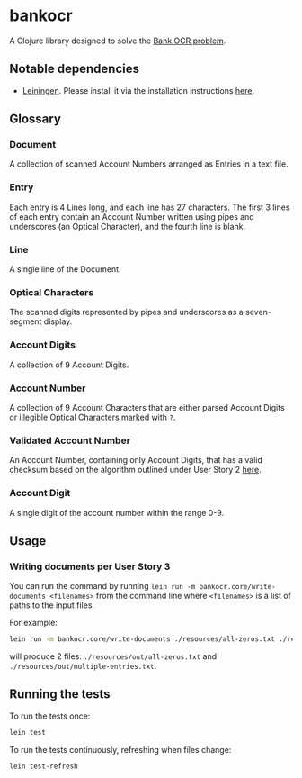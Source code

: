 # bankocr

A Clojure library designed to solve the [Bank OCR problem](http://codingdojo.org/kata/BankOCR/#resources).

## Notable dependencies
- [Leiningen](https://leiningen.org/).  Please install it via the installation instructions [here](https://leiningen.org/#install).

## Glossary

### Document
A collection of scanned Account Numbers arranged as Entries in a text file.

### Entry
Each entry is 4 Lines long, and each line has 27 characters. The first 3 lines of each entry contain an Account Number written using pipes and underscores (an Optical Character), and the fourth line is blank.

### Line
A single line of the Document.

### Optical Characters
The scanned digits represented by pipes and underscores as a seven-segment display.

### Account Digits
A collection of 9 Account Digits.

### Account Number
A collection of 9 Account Characters that are either parsed Account Digits or illegible Optical Characters marked with `?`.

### Validated Account Number
An Account Number, containing only Account Digits, that has a valid checksum based on the algorithm outlined under User Story 2 [here](http://codingdojo.org/kata/BankOCR/#problem-description).

### Account Digit
A single digit of the account number within the range 0-9.

## Usage

### Writing documents per User Story 3
You can run the command by running `lein run -m bankocr.core/write-documents <filenames>` from the command line where `<filenames>` is a list of paths to the input files.

For example:

```sh
lein run -m bankocr.core/write-documents ./resources/all-zeros.txt ./resources/multiple-entries.txt
```

will produce 2 files: `./resources/out/all-zeros.txt` and `./resources/out/multiple-entries.txt`.

## Running the tests

To run the tests once:
```sh
lein test
```

To run the tests continuously, refreshing when files change:
```sh
lein test-refresh
```
